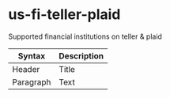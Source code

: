 # us-fi-teller-plaid
Supported financial institutions on teller &amp; plaid

| Syntax | Description |
| ----------- | ----------- |
| Header | Title |
| Paragraph | Text |
